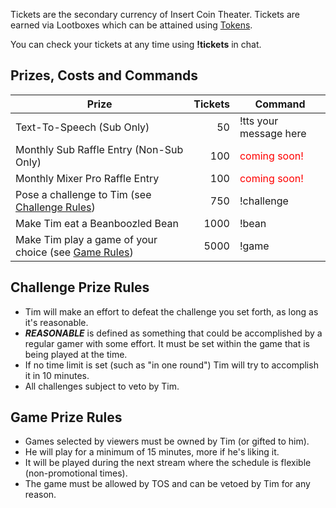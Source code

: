 Tickets are the secondary currency of Insert Coin Theater. Tickets are earned via Lootboxes which can be attained using [Tokens](tokens.md).

You can check your tickets at any time using **!tickets** in chat.

## Prizes, Costs and Commands  
| Prize | Tickets | Command |
| ------------ | -------------: | ------------ |
| Text-To-Speech (Sub Only) | 50  | !tts your message here |
| Monthly Sub Raffle Entry (Non-Sub Only) | 100 | <span style='color: red;'>coming soon!</span> |
| Monthly Mixer Pro Raffle Entry | 100 | <span style='color: red;'>coming soon!</span> |
| Pose a challenge to Tim (see [Challenge Rules](#challenge-prize-rules)) | 750  | !challenge |
| Make Tim eat a Beanboozled Bean | 1000 | !bean |
| Make Tim play a game of your choice (see [Game Rules](#game-prize-rules)) | 5000 | !game |

## Challenge Prize Rules

* Tim will make an effort to defeat the challenge you set forth, as long as it's reasonable.
* ***REASONABLE*** is defined as something that could be accomplished by a regular gamer with some effort. It must be set within the game that is being played at the time.
* If no time limit is set (such as "in one round") Tim will try to accomplish it in 10 minutes.
* All challenges subject to veto by Tim.

## Game Prize Rules

* Games selected by viewers must be owned by Tim (or gifted to him).
* He will play for a minimum of 15 minutes, more if he's liking it.
* It will be played during the next stream where the schedule is flexible (non-promotional times).
* The game must be allowed by TOS and can be vetoed by Tim for any reason.